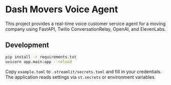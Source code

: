 # Dash Movers Voice Agent

This project provides a real-time voice customer service agent for a moving company using FastAPI, Twilio ConversationRelay, OpenAI, and ElevenLabs.

## Development

```bash
pip install -r requirements.txt
uvicorn app.main:app --reload
```

Copy `example.toml` to `.streamlit/secrets.toml` and fill in your credentials. The application reads settings via `st.secrets` or environment variables.
